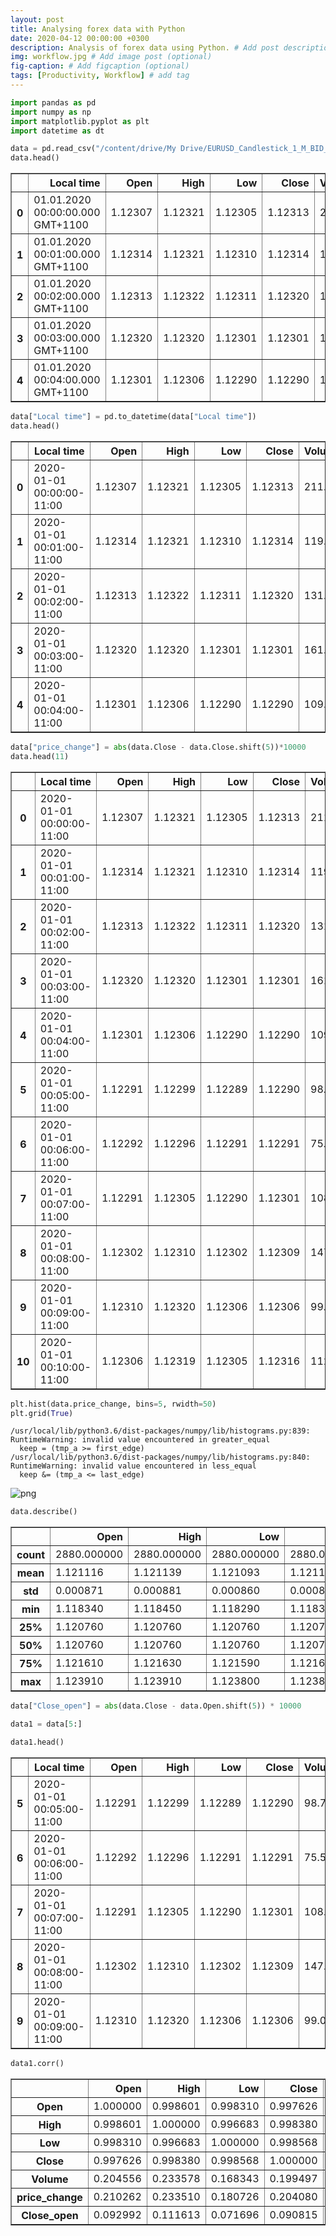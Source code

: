 ```yaml
---
layout: post
title: Analysing forex data with Python
date: 2020-04-12 00:00:00 +0300
description: Analysis of forex data using Python. # Add post description (optional)
img: workflow.jpg # Add image post (optional)
fig-caption: # Add figcaption (optional)
tags: [Productivity, Workflow] # add tag
---
```


```python
import pandas as pd
import numpy as np
import matplotlib.pyplot as plt
import datetime as dt
```


```python
data = pd.read_csv("/content/drive/My Drive/EURUSD_Candlestick_1_M_BID_01.01.2020-02.01.2020.csv")
data.head()
```




<div>
<style scoped>
    .dataframe tbody tr th:only-of-type {
        vertical-align: middle;
    }

    .dataframe tbody tr th {
        vertical-align: top;
    }

    .dataframe thead th {
        text-align: right;
    }
</style>
<table border="1" class="dataframe">
  <thead>
    <tr style="text-align: right;">
      <th></th>
      <th>Local time</th>
      <th>Open</th>
      <th>High</th>
      <th>Low</th>
      <th>Close</th>
      <th>Volume</th>
    </tr>
  </thead>
  <tbody>
    <tr>
      <th>0</th>
      <td>01.01.2020 00:00:00.000 GMT+1100</td>
      <td>1.12307</td>
      <td>1.12321</td>
      <td>1.12305</td>
      <td>1.12313</td>
      <td>211.50</td>
    </tr>
    <tr>
      <th>1</th>
      <td>01.01.2020 00:01:00.000 GMT+1100</td>
      <td>1.12314</td>
      <td>1.12321</td>
      <td>1.12310</td>
      <td>1.12314</td>
      <td>119.96</td>
    </tr>
    <tr>
      <th>2</th>
      <td>01.01.2020 00:02:00.000 GMT+1100</td>
      <td>1.12313</td>
      <td>1.12322</td>
      <td>1.12311</td>
      <td>1.12320</td>
      <td>131.04</td>
    </tr>
    <tr>
      <th>3</th>
      <td>01.01.2020 00:03:00.000 GMT+1100</td>
      <td>1.12320</td>
      <td>1.12320</td>
      <td>1.12301</td>
      <td>1.12301</td>
      <td>161.16</td>
    </tr>
    <tr>
      <th>4</th>
      <td>01.01.2020 00:04:00.000 GMT+1100</td>
      <td>1.12301</td>
      <td>1.12306</td>
      <td>1.12290</td>
      <td>1.12290</td>
      <td>109.39</td>
    </tr>
  </tbody>
</table>
</div>






```python
data["Local time"] = pd.to_datetime(data["Local time"])
data.head()
```




<div>
<style scoped>
    .dataframe tbody tr th:only-of-type {
        vertical-align: middle;
    }

    .dataframe tbody tr th {
        vertical-align: top;
    }

    .dataframe thead th {
        text-align: right;
    }
</style>
<table border="1" class="dataframe">
  <thead>
    <tr style="text-align: right;">
      <th></th>
      <th>Local time</th>
      <th>Open</th>
      <th>High</th>
      <th>Low</th>
      <th>Close</th>
      <th>Volume</th>
    </tr>
  </thead>
  <tbody>
    <tr>
      <th>0</th>
      <td>2020-01-01 00:00:00-11:00</td>
      <td>1.12307</td>
      <td>1.12321</td>
      <td>1.12305</td>
      <td>1.12313</td>
      <td>211.50</td>
    </tr>
    <tr>
      <th>1</th>
      <td>2020-01-01 00:01:00-11:00</td>
      <td>1.12314</td>
      <td>1.12321</td>
      <td>1.12310</td>
      <td>1.12314</td>
      <td>119.96</td>
    </tr>
    <tr>
      <th>2</th>
      <td>2020-01-01 00:02:00-11:00</td>
      <td>1.12313</td>
      <td>1.12322</td>
      <td>1.12311</td>
      <td>1.12320</td>
      <td>131.04</td>
    </tr>
    <tr>
      <th>3</th>
      <td>2020-01-01 00:03:00-11:00</td>
      <td>1.12320</td>
      <td>1.12320</td>
      <td>1.12301</td>
      <td>1.12301</td>
      <td>161.16</td>
    </tr>
    <tr>
      <th>4</th>
      <td>2020-01-01 00:04:00-11:00</td>
      <td>1.12301</td>
      <td>1.12306</td>
      <td>1.12290</td>
      <td>1.12290</td>
      <td>109.39</td>
    </tr>
  </tbody>
</table>
</div>




```python
data["price_change"] = abs(data.Close - data.Close.shift(5))*10000
data.head(11)
```




<div>
<style scoped>
    .dataframe tbody tr th:only-of-type {
        vertical-align: middle;
    }

    .dataframe tbody tr th {
        vertical-align: top;
    }

    .dataframe thead th {
        text-align: right;
    }
</style>
<table border="1" class="dataframe">
  <thead>
    <tr style="text-align: right;">
      <th></th>
      <th>Local time</th>
      <th>Open</th>
      <th>High</th>
      <th>Low</th>
      <th>Close</th>
      <th>Volume</th>
      <th>price_change</th>
      <th>Close_open</th>
    </tr>
  </thead>
  <tbody>
    <tr>
      <th>0</th>
      <td>2020-01-01 00:00:00-11:00</td>
      <td>1.12307</td>
      <td>1.12321</td>
      <td>1.12305</td>
      <td>1.12313</td>
      <td>211.50</td>
      <td>NaN</td>
      <td>NaN</td>
    </tr>
    <tr>
      <th>1</th>
      <td>2020-01-01 00:01:00-11:00</td>
      <td>1.12314</td>
      <td>1.12321</td>
      <td>1.12310</td>
      <td>1.12314</td>
      <td>119.96</td>
      <td>NaN</td>
      <td>NaN</td>
    </tr>
    <tr>
      <th>2</th>
      <td>2020-01-01 00:02:00-11:00</td>
      <td>1.12313</td>
      <td>1.12322</td>
      <td>1.12311</td>
      <td>1.12320</td>
      <td>131.04</td>
      <td>NaN</td>
      <td>NaN</td>
    </tr>
    <tr>
      <th>3</th>
      <td>2020-01-01 00:03:00-11:00</td>
      <td>1.12320</td>
      <td>1.12320</td>
      <td>1.12301</td>
      <td>1.12301</td>
      <td>161.16</td>
      <td>NaN</td>
      <td>NaN</td>
    </tr>
    <tr>
      <th>4</th>
      <td>2020-01-01 00:04:00-11:00</td>
      <td>1.12301</td>
      <td>1.12306</td>
      <td>1.12290</td>
      <td>1.12290</td>
      <td>109.39</td>
      <td>NaN</td>
      <td>NaN</td>
    </tr>
    <tr>
      <th>5</th>
      <td>2020-01-01 00:05:00-11:00</td>
      <td>1.12291</td>
      <td>1.12299</td>
      <td>1.12289</td>
      <td>1.12290</td>
      <td>98.78</td>
      <td>2.3</td>
      <td>1.7</td>
    </tr>
    <tr>
      <th>6</th>
      <td>2020-01-01 00:06:00-11:00</td>
      <td>1.12292</td>
      <td>1.12296</td>
      <td>1.12291</td>
      <td>1.12291</td>
      <td>75.55</td>
      <td>2.3</td>
      <td>2.3</td>
    </tr>
    <tr>
      <th>7</th>
      <td>2020-01-01 00:07:00-11:00</td>
      <td>1.12291</td>
      <td>1.12305</td>
      <td>1.12290</td>
      <td>1.12301</td>
      <td>108.44</td>
      <td>1.9</td>
      <td>1.2</td>
    </tr>
    <tr>
      <th>8</th>
      <td>2020-01-01 00:08:00-11:00</td>
      <td>1.12302</td>
      <td>1.12310</td>
      <td>1.12302</td>
      <td>1.12309</td>
      <td>147.11</td>
      <td>0.8</td>
      <td>1.1</td>
    </tr>
    <tr>
      <th>9</th>
      <td>2020-01-01 00:09:00-11:00</td>
      <td>1.12310</td>
      <td>1.12320</td>
      <td>1.12306</td>
      <td>1.12306</td>
      <td>99.04</td>
      <td>1.6</td>
      <td>0.5</td>
    </tr>
    <tr>
      <th>10</th>
      <td>2020-01-01 00:10:00-11:00</td>
      <td>1.12306</td>
      <td>1.12319</td>
      <td>1.12305</td>
      <td>1.12316</td>
      <td>112.29</td>
      <td>2.6</td>
      <td>2.5</td>
    </tr>
  </tbody>
</table>
</div>




```python
plt.hist(data.price_change, bins=5, rwidth=50)
plt.grid(True)
```

    /usr/local/lib/python3.6/dist-packages/numpy/lib/histograms.py:839: RuntimeWarning: invalid value encountered in greater_equal
      keep = (tmp_a >= first_edge)
    /usr/local/lib/python3.6/dist-packages/numpy/lib/histograms.py:840: RuntimeWarning: invalid value encountered in less_equal
      keep &= (tmp_a <= last_edge)



![png](output_5_1.png)



```python
data.describe()
```




<div>
<style scoped>
    .dataframe tbody tr th:only-of-type {
        vertical-align: middle;
    }

    .dataframe tbody tr th {
        vertical-align: top;
    }

    .dataframe thead th {
        text-align: right;
    }
</style>
<table border="1" class="dataframe">
  <thead>
    <tr style="text-align: right;">
      <th></th>
      <th>Open</th>
      <th>High</th>
      <th>Low</th>
      <th>Close</th>
      <th>Volume</th>
      <th>price_change</th>
    </tr>
  </thead>
  <tbody>
    <tr>
      <th>count</th>
      <td>2880.000000</td>
      <td>2880.000000</td>
      <td>2880.000000</td>
      <td>2880.000000</td>
      <td>2880.000000</td>
      <td>2875.000000</td>
    </tr>
    <tr>
      <th>mean</th>
      <td>1.121116</td>
      <td>1.121139</td>
      <td>1.121093</td>
      <td>1.121114</td>
      <td>42.756497</td>
      <td>6.256696</td>
    </tr>
    <tr>
      <th>std</th>
      <td>0.000871</td>
      <td>0.000881</td>
      <td>0.000860</td>
      <td>0.000871</td>
      <td>71.687594</td>
      <td>10.872843</td>
    </tr>
    <tr>
      <th>min</th>
      <td>1.118340</td>
      <td>1.118450</td>
      <td>1.118290</td>
      <td>1.118340</td>
      <td>0.000000</td>
      <td>0.000000</td>
    </tr>
    <tr>
      <th>25%</th>
      <td>1.120760</td>
      <td>1.120760</td>
      <td>1.120760</td>
      <td>1.120760</td>
      <td>0.000000</td>
      <td>0.000000</td>
    </tr>
    <tr>
      <th>50%</th>
      <td>1.120760</td>
      <td>1.120760</td>
      <td>1.120760</td>
      <td>1.120760</td>
      <td>0.000000</td>
      <td>0.000000</td>
    </tr>
    <tr>
      <th>75%</th>
      <td>1.121610</td>
      <td>1.121630</td>
      <td>1.121590</td>
      <td>1.121610</td>
      <td>63.165000</td>
      <td>9.000000</td>
    </tr>
    <tr>
      <th>max</th>
      <td>1.123910</td>
      <td>1.123910</td>
      <td>1.123800</td>
      <td>1.123890</td>
      <td>1028.520000</td>
      <td>80.000000</td>
    </tr>
  </tbody>
</table>
</div>




```python
data["Close_open"] = abs(data.Close - data.Open.shift(5)) * 10000
```


```python
data1 = data[5:]
```


```python
data1.head()
```




<div>
<style scoped>
    .dataframe tbody tr th:only-of-type {
        vertical-align: middle;
    }

    .dataframe tbody tr th {
        vertical-align: top;
    }

    .dataframe thead th {
        text-align: right;
    }
</style>
<table border="1" class="dataframe">
  <thead>
    <tr style="text-align: right;">
      <th></th>
      <th>Local time</th>
      <th>Open</th>
      <th>High</th>
      <th>Low</th>
      <th>Close</th>
      <th>Volume</th>
      <th>price_change</th>
      <th>Close_open</th>
    </tr>
  </thead>
  <tbody>
    <tr>
      <th>5</th>
      <td>2020-01-01 00:05:00-11:00</td>
      <td>1.12291</td>
      <td>1.12299</td>
      <td>1.12289</td>
      <td>1.12290</td>
      <td>98.78</td>
      <td>23.0</td>
      <td>1.7</td>
    </tr>
    <tr>
      <th>6</th>
      <td>2020-01-01 00:06:00-11:00</td>
      <td>1.12292</td>
      <td>1.12296</td>
      <td>1.12291</td>
      <td>1.12291</td>
      <td>75.55</td>
      <td>23.0</td>
      <td>2.3</td>
    </tr>
    <tr>
      <th>7</th>
      <td>2020-01-01 00:07:00-11:00</td>
      <td>1.12291</td>
      <td>1.12305</td>
      <td>1.12290</td>
      <td>1.12301</td>
      <td>108.44</td>
      <td>19.0</td>
      <td>1.2</td>
    </tr>
    <tr>
      <th>8</th>
      <td>2020-01-01 00:08:00-11:00</td>
      <td>1.12302</td>
      <td>1.12310</td>
      <td>1.12302</td>
      <td>1.12309</td>
      <td>147.11</td>
      <td>8.0</td>
      <td>1.1</td>
    </tr>
    <tr>
      <th>9</th>
      <td>2020-01-01 00:09:00-11:00</td>
      <td>1.12310</td>
      <td>1.12320</td>
      <td>1.12306</td>
      <td>1.12306</td>
      <td>99.04</td>
      <td>16.0</td>
      <td>0.5</td>
    </tr>
  </tbody>
</table>
</div>




```python
data1.corr()
```




<div>
<style scoped>
    .dataframe tbody tr th:only-of-type {
        vertical-align: middle;
    }

    .dataframe tbody tr th {
        vertical-align: top;
    }

    .dataframe thead th {
        text-align: right;
    }
</style>
<table border="1" class="dataframe">
  <thead>
    <tr style="text-align: right;">
      <th></th>
      <th>Open</th>
      <th>High</th>
      <th>Low</th>
      <th>Close</th>
      <th>Volume</th>
      <th>price_change</th>
      <th>Close_open</th>
    </tr>
  </thead>
  <tbody>
    <tr>
      <th>Open</th>
      <td>1.000000</td>
      <td>0.998601</td>
      <td>0.998310</td>
      <td>0.997626</td>
      <td>0.204556</td>
      <td>0.210262</td>
      <td>0.092992</td>
    </tr>
    <tr>
      <th>High</th>
      <td>0.998601</td>
      <td>1.000000</td>
      <td>0.996683</td>
      <td>0.998380</td>
      <td>0.233578</td>
      <td>0.233510</td>
      <td>0.111613</td>
    </tr>
    <tr>
      <th>Low</th>
      <td>0.998310</td>
      <td>0.996683</td>
      <td>1.000000</td>
      <td>0.998568</td>
      <td>0.168343</td>
      <td>0.180726</td>
      <td>0.071696</td>
    </tr>
    <tr>
      <th>Close</th>
      <td>0.997626</td>
      <td>0.998380</td>
      <td>0.998568</td>
      <td>1.000000</td>
      <td>0.199497</td>
      <td>0.204080</td>
      <td>0.090815</td>
    </tr>
    <tr>
      <th>Volume</th>
      <td>0.204556</td>
      <td>0.233578</td>
      <td>0.168343</td>
      <td>0.199497</td>
      <td>1.000000</td>
      <td>0.641241</td>
      <td>0.482832</td>
    </tr>
    <tr>
      <th>price_change</th>
      <td>0.210262</td>
      <td>0.233510</td>
      <td>0.180726</td>
      <td>0.204080</td>
      <td>0.641241</td>
      <td>1.000000</td>
      <td>0.447109</td>
    </tr>
    <tr>
      <th>Close_open</th>
      <td>0.092992</td>
      <td>0.111613</td>
      <td>0.071696</td>
      <td>0.090815</td>
      <td>0.482832</td>
      <td>0.447109</td>
      <td>1.000000</td>
    </tr>
  </tbody>
</table>
</div>


